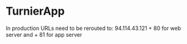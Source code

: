 # TurnierApp

In production URLs need to be rerouted to: 94.114.43.121 + 80 for web server and + 81 for app server
